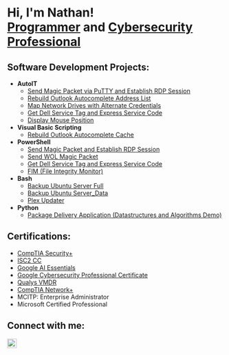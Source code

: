 <h1>Hi, I'm Nathan! <br/><a href="https://github.com/nathanlarsen1">Programmer</a> and <a href="https://www.linkedin.com/in/nathan-larsen-49671a82/">Cybersecurity Professional</a></h1>

<h2>Software Development Projects:</h2>

- <b>AutoIT</b>
  - [Send Magic Packet via PuTTY and Establish RDP Session](https://github.com/nathanlarsen11/Algorithms-Practice)
  - [Rebuild Outlook Autocomplete Address List](https://github.com/nathanlarsen11/Algorithms-Practice)
  - [Map Network Drives with Alternate Credentials](https://github.com/nathanlarsen11/Algorithms-Practice)
  - [Get Dell Service Tag and Express Service Code](https://github.com/nathanlarsen11/Algorithms-Practice)
  - [Display Mouse Position](https://github.com/nathanlarsen11/Algorithms-Practice)
- <b>Visual Basic Scripting</b>
  - [Rebuild Outlook Autocomplete Cache](https://github.com/nathanlarsen11/4chan-Image-Analysis-Middleware-C964)
- <b>PowerShell</b>
  - [Send Magic Packet and Establish RDP Session](https://github.com/nathanlarsen11/Sentinel-Lab)
  - [Send WOL Magic Packet](https://github.com/nathanlarsen11/Jwipe.PowerShell)
  - [Get Dell Service Tag and Express Service Code](https://github.com/nathanlarsen11/AD_PS)
  - [FIM (File Integrity Monitor)](https://github.com/nathanlarsen11/PowerShell-Integrity-FIM)
- <b>Bash</b>
  - [Backup Ubuntu Server Full](https://github.com/nathanlarsen11/EncrypterPOC)
  - [Backup Ubuntu Server_Data](https://github.com/nathanlarsen11/DecrypterPOC)
  - [Plex Updater](https://github.com/nathanlarsen11/Key-Logger-With-Email)
- <b>Python</b>
  - [Package Delivery Application (Datastructures and Algorithms Demo)](https://github.com/nathanlarsen11/Package-Delivery-Pathfinding-Algorithm)

<h2> Certifications:</h2>

- [CompTIA Security+](https://www.comptia.org/certifications/security)
- [ISC2 CC](https://www.isc2.org/landing/1mcc?utm_source=google&utm_medium=cpc&utm_campaign=GBL-CC-1M-DG&utm_term=search&utm_content=GBL-CC-1M-DG&gad_source=1&gclid=CjwKCAjw3P-2BhAEEiwA3yPhwKce7A6S9Mt46gfALP1YHUSvypAvJrCuLcyYdOBS4g8aRF-MYC4e8BoCzHwQAvD_BwE)
- [Google AI Essentials](https://www.coursera.org/learn/google-ai-essentials)
- [Google Cybersecurity Professional Certificate](https://www.coursera.org/google-certificates/cybersecurity-certificate?utm_campaign=sou--direct__med--none-direct__cam--gwgsite__con--null__ter--null&utm_medium=institutions&utm_source=google)
- [Qualys VMDR](https://www.qualys.com/training/course/vmdr/)
- [CompTIA Network+](https://www.comptia.org/certifications/network)
- MCITP: Enterprise Administrator
- Microsoft Certified Professional


<h2>Connect with me:</h2>

[<img align="left" alt="NathanLarsen | LinkedIn" width="22px" src="https://cdn.jsdelivr.net/npm/simple-icons@v3/icons/linkedin.svg" />][linkedin]

[linkedin]: https://linkedin.com/in/nathan-larsen-49671a82
